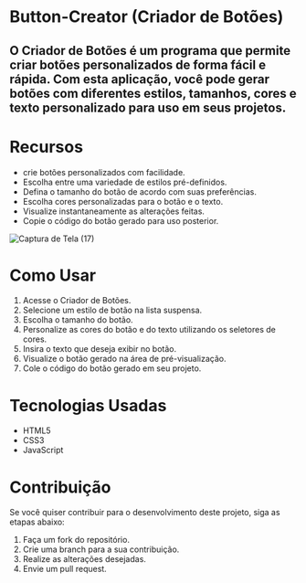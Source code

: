 # Button-Creator (Criador de Botões)
## O Criador de Botões é um programa que permite criar botões personalizados de forma fácil e rápida. Com esta aplicação, você pode gerar botões com diferentes estilos, tamanhos, cores e texto personalizado para uso em seus projetos.

# Recursos
 - crie botões personalizados com facilidade.
 - Escolha entre uma variedade de estilos pré-definidos.
 - Defina o tamanho do botão de acordo com suas preferências.
 - Escolha cores personalizadas para o botão e o texto.
 - Visualize instantaneamente as alterações feitas.
 - Copie o código do botão gerado para uso posterior.

![Captura de Tela (17)](https://github.com/Coimbra777/Button-Creator/assets/103074944/13e0e0a4-8499-419d-8a3f-c0a347617b2f)

# Como Usar
1. Acesse o Criador de Botões.
2. Selecione um estilo de botão na lista suspensa.
3. Escolha o tamanho do botão.
4. Personalize as cores do botão e do texto utilizando os seletores de cores.
5. Insira o texto que deseja exibir no botão.
6. Visualize o botão gerado na área de pré-visualização.
7. Cole o código do botão gerado em seu projeto.

# Tecnologias Usadas
- HTML5
- CSS3
- JavaScript

# Contribuição
Se você quiser contribuir para o desenvolvimento deste projeto, siga as etapas abaixo:

1. Faça um fork do repositório.
2. Crie uma branch para a sua contribuição.
3. Realize as alterações desejadas.
4. Envie um pull request.
